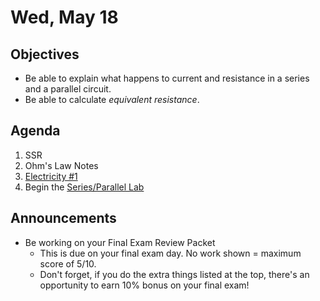 Wed, May 18
=================== 
   
    
Objectives    
------------    
- Be able to explain what happens to current and resistance in a series and a parallel circuit.
- Be able to calculate *equivalent resistance*.
  
Agenda      
---------      
1. SSR
2. Ohm's Law Notes
3. [Electricity #1][e1]
4. Begin the [Series/Parallel Lab][s/p]

  
Announcements   
-------------    
- Be working on your Final Exam Review Packet
	- This is due on your final exam day.  No work shown = maximum score of 5/10.
	- Don't forget, if you do the extra things listed at the top, there's an opportunity to earn 10% bonus on your final exam!

[rev]: https://avon.schoology.com/course/5138386979/materials?f=595396692
[e1]: https://avon.schoology.com/course/5138386979/materials/gp/5939609421
[s/p]: https://avon.schoology.com/course/5138386979/materials/gp/5939609362
<!--stackedit_data:
eyJoaXN0b3J5IjpbMTY1ODYwOTE3OSwtNDQzMDkwMzkzLC0xOT
EyODIzNjYzLC0zODM1NjA4NDAsMTQyNDM3MTc4LDEzNDAwMDU5
MTEsLTc1MzEwNDk4NiwtMTM4ODI1NjYxOCwxNTUyMjQxNDg5LD
QxMjQ4MzQ3NCwtMTk5MDQ3NTc5MCwxOTM1NDIyNzcsLTQ3Nzg1
Mjc4NCwtOTQ1NDg2MzgxLDExMTc0OTYwNjQsODY1NTY0OTA2LC
0xNDA1NzcxOTUyLC0zMTk4ODQ3NDgsMTUzMzIxMjg4NCwtMjA3
OTkwMTc1MV19
-->